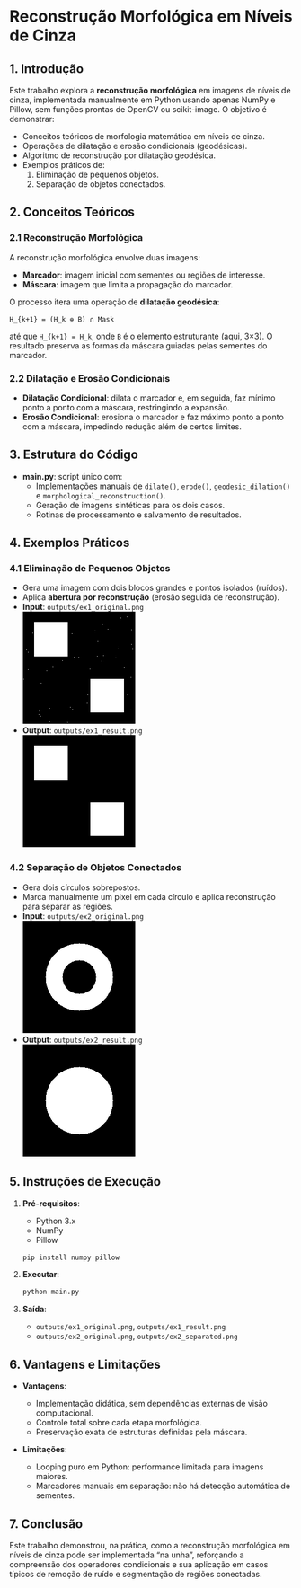 # Reconstrução Morfológica em Níveis de Cinza

## 1. Introdução

Este trabalho explora a **reconstrução morfológica** em imagens de níveis de cinza, implementada manualmente em Python usando apenas NumPy e Pillow, sem funções prontas de OpenCV ou scikit-image. O objetivo é demonstrar:

- Conceitos teóricos de morfologia matemática em níveis de cinza.
- Operações de dilatação e erosão condicionais (geodésicas).
- Algoritmo de reconstrução por dilatação geodésica.
- Exemplos práticos de:
  1. Eliminação de pequenos objetos.
  2. Separação de objetos conectados.

## 2. Conceitos Teóricos

### 2.1 Reconstrução Morfológica

A reconstrução morfológica envolve duas imagens:

- **Marcador**: imagem inicial com sementes ou regiões de interesse.
- **Máscara**: imagem que limita a propagação do marcador.

O processo itera uma operação de **dilatação geodésica**:

```none
H_{k+1} = (H_k ⊕ B) ∩ Mask
```

até que `H_{k+1} = H_k`, onde `B` é o elemento estruturante (aqui, 3×3). O resultado preserva as formas da máscara guiadas pelas sementes do marcador.

### 2.2 Dilatação e Erosão Condicionais

- **Dilatação Condicional**: dilata o marcador e, em seguida, faz mínimo ponto a ponto com a máscara, restringindo a expansão.
- **Erosão Condicional**: erosiona o marcador e faz máximo ponto a ponto com a máscara, impedindo redução além de certos limites.

## 3. Estrutura do Código

- **main.py**: script único com:
  - Implementações manuais de `dilate()`, `erode()`, `geodesic_dilation()` e `morphological_reconstruction()`.
  - Geração de imagens sintéticas para os dois casos.
  - Rotinas de processamento e salvamento de resultados.

## 4. Exemplos Práticos

### 4.1 Eliminação de Pequenos Objetos

- Gera uma imagem com dois blocos grandes e pontos isolados (ruídos).
- Aplica **abertura por reconstrução** (erosão seguida de reconstrução).
- **Input**: `outputs/ex1_original.png`  
  ![ex1_original](outputs/ex1_original.png)
- **Output**: `outputs/ex1_result.png`  
  ![ex1_result](outputs/ex1_result.png)

### 4.2 Separação de Objetos Conectados

- Gera dois círculos sobrepostos.
- Marca manualmente um pixel em cada círculo e aplica reconstrução para separar as regiões.
- **Input**: `outputs/ex2_original.png`  
  ![ex2_original](outputs/ex2_original.png)
- **Output**: `outputs/ex2_result.png`  
  ![ex2_result](outputs/ex2_result.png)

## 5. Instruções de Execução

1. **Pré-requisitos**:

   - Python 3.x
   - NumPy
   - Pillow

   ```bash
   pip install numpy pillow
   ```

2. **Executar**:

   ```bash
   python main.py
   ```

3. **Saída**:
   - `outputs/ex1_original.png`, `outputs/ex1_result.png`
   - `outputs/ex2_original.png`, `outputs/ex2_separated.png`

## 6. Vantagens e Limitações

- **Vantagens**:

  - Implementação didática, sem dependências externas de visão computacional.
  - Controle total sobre cada etapa morfológica.
  - Preservação exata de estruturas definidas pela máscara.

- **Limitações**:
  - Looping puro em Python: performance limitada para imagens maiores.
  - Marcadores manuais em separação: não há detecção automática de sementes.

## 7. Conclusão

Este trabalho demonstrou, na prática, como a reconstrução morfológica em níveis de cinza pode ser implementada “na unha”, reforçando a compreensão dos operadores condicionais e sua aplicação em casos típicos de remoção de ruído e segmentação de regiões conectadas.
